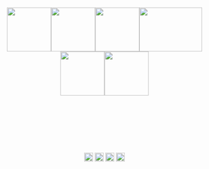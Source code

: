 <br>
<br>
<br>
<br>
<br>
<br>
<br>
<br>
<br>
<p align="center">
  <img src="https://media3.giphy.com/media/ln7z2eWriiQAllfVcn/200w.webp" width="100"><img src="https://i.giphy.com/media/LMt9638dO8dftAjtco/200.webp" width="100"><img src="https://media3.giphy.com/media/kdFc8fubgS31b8DsVu/giphy.webp" width="100"><img src="https://i.ibb.co/h2j1cLn/12165862-azurelogo-1.png"   height ="100" width="142"><img src="https://i.giphy.com/media/KzJkzjggfGN5Py6nkT/200.webp" width="100"><img src="https://i.giphy.com/media/IdyAQJVN2kVPNUrojM/200.webp" width="100">
</p>
<br>
<br>
<br>
<br>
<br>
<br>
<p align="center">
<a href="https://twitter.com/Souradeepbaner1" target="_blank"><img align="center" src="https://cdn.jsdelivr.net/npm/simple-icons@3.0.1/icons/twitter.svg" alt="souradeep" height="20" width="20" target="_blank"/></a>
<a href="https://www.linkedin.com/in/sbanerjee2304/" target="_blank"><img align="center" src="https://cdn.jsdelivr.net/npm/simple-icons@3.0.1/icons/linkedin.svg" alt="souradeep" height="20" width="20" target="_blank"/></a>
<a href="https://stackoverflow.com/users/13862223/souradeep-banerjee-ais" target="_blank"><img align="center" src="https://cdn.jsdelivr.net/npm/simple-icons@3.0.1/icons/stackoverflow.svg" alt="souradeep" height="20" width="20" target="_blank"/></a>
<a href="https://www.instagram.com/banerjee.souradeep/" target="_blank"><img align="center" src="https://cdn.jsdelivr.net/npm/simple-icons@3.0.1/icons/instagram.svg" alt="souradeep" height="20" width="20"  target="_blank" /></a>
</p>
<br>
<br>
<br>
